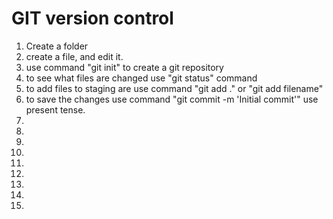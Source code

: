 # GIT version control
<ol>
    <li>Create a folder</li>
    <li>create a file, and edit it.</li>
    <li>use command "git init" to create a git repository</li>
    <li>to see what files are changed use "git status" command</li>
    <li>to add files to staging are use command "git add ." or "git add filename"</li>
    <li>to save the changes use command "git commit -m 'Initial commit'" use present tense.</li>
    <li></li>
    <li></li>
    <li></li>
    <li></li>
    <li></li>
    <li></li>
    <li></li>
    <li></li>
    <li></li>
</ol>
